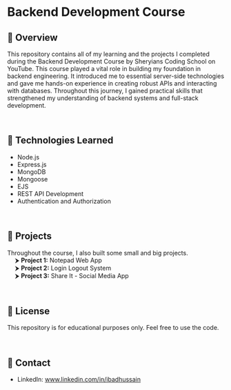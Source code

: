# Backend Development Course
## 🚀 Overview
This repository contains all of my learning and the projects I completed during the Backend Development Course by Sheryians Coding School on YouTube. This course played a vital role in building my foundation in backend engineering. It introduced me to essential server-side technologies and gave me hands-on experience in creating robust APIs and interacting with databases. Throughout this journey, I gained practical skills that strengthened my understanding of backend systems and full-stack development.

<br>

## 🚀 Technologies Learned
- Node.js
- Express.js
- MongoDB
- Mongoose
- EJS
- REST API Development
- Authentication and Authorization

<br>

## 🚀 Projects
Throughout the course, I also built some small and big projects.
<br>
&emsp; ⮞ **Project 1:** Notepad Web App
<br>
&emsp; ⮞ **Project 2:** Login Logout System
<br>
&emsp; ⮞ **Project 3:** Share It - Social Media App

<br>

## 🚀 License
This repository is for educational purposes only. Feel free to use the code.

<br>

## 🚀 Contact
- LinkedIn: www.linkedin.com/in/ibadhussain